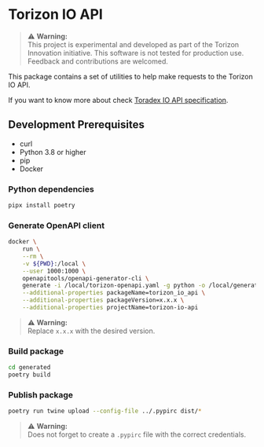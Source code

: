 # Torizon IO API

> ⚠️ **Warning:** </br>
> This project is experimental and developed as part of the Torizon Innovation initiative. This software is not tested for production use. Feedback and contributions are welcomed.

This package contains a set of utilities to help make requests to the Torizon IO API.

If you want to know more about check [Toradex IO API specification](https://app.torizon.io/api/docs/torizon-openapi.yaml).

## Development Prerequisites

- curl
- Python 3.8 or higher
- pip
- Docker

### Python dependencies

```bash
pipx install poetry
```

### Generate OpenAPI client

```bash
docker \
    run \
    --rm \
    -v ${PWD}:/local \
    --user 1000:1000 \
    openapitools/openapi-generator-cli \
    generate -i /local/torizon-openapi.yaml -g python -o /local/generated \
    --additional-properties packageName=torizon_io_api \
    --additional-properties packageVersion=x.x.x \
    --additional-properties projectName=torizon-io-api
```

> ⚠️ **Warning:** </br>
> Replace `x.x.x` with the desired version.

### Build package

```bash
cd generated
poetry build
```

### Publish package

```bash
poetry run twine upload --config-file ../.pypirc dist/*
```

> ⚠️ **Warning:** </br>
> Does not forget to create a `.pypirc` file with the correct credentials.
